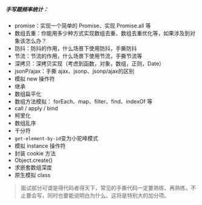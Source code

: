 ##### 手写题频率统计：

- promise：实现一个简单的 Promise、实现 Promise.all 等
- 数组去重：你能用多少种方式实现数组去重、数组去重优化等，如果涉及到对象该怎么办？
- 防抖：防抖的作用，什么场景下使用防抖，手撕防抖
- 节流：节流的作用，什么场景下使用节流，手撕节流等
- 深拷贝：深拷贝实现（考虑到函数，对象，数组，正则，Date）
- jsonP/ajax：手撕 ajax、jsonp、jsonp/ajax的区别
- 模拟 new 操作符
- 继承
- 数组扁平化
- 数组方法模拟： forEach、map、filter、find、indexOf 等
- call / apply / bind
- 柯里化
- 数组乱序
- 千分符
- `get-element-by-id`变为小驼峰模式
- 模拟 instance 操作符
- 封装 cookie 方法
- Object.create()
- 求嵌套数组深度
- 原生模拟 class

> 面试部分可谓是得代码者得天下，常见的手撕代码一定要熟练、再熟练，不止要会写，同时也要能说明白为什么。这将是特别大的加分项。